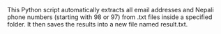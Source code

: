 This Python script automatically extracts all email addresses and Nepali phone numbers (starting with 98 or 97) from .txt files inside a specified folder.
It then saves the results into a new file named result.txt.
